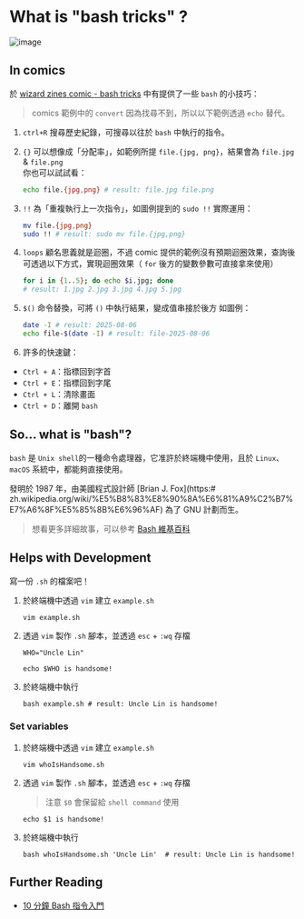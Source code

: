 # What is "bash tricks" ?

![image](https://wizardzines.com/images/uploads/bash-tricks.png)

## In comics

於 [wizard zines comic - bash tricks](https://wizardzines.com/comics/bash-tricks/) 中有提供了一些 `bash` 的小技巧：

> comics 範例中的 `convert` 因為找尋不到，所以以下範例透過 `echo` 替代。

1. `ctrl+R` 搜尋歷史紀錄，可搜尋以往於 `bash` 中執行的指令。
2. `{}` 可以想像成「分配率」，如範例所提 `file.{jpg, png}`，結果會為 `file.jpg` & `file.png`  
    你也可以試試看：

    ```bash
    echo file.{jpg,png} # result: file.jpg file.png
    ```

3. `!!` 為「重複執行上一次指令」，如圖例提到的 `sudo !!`
    實際運用：

    ```bash
    mv file.{jpg,png}
    sudo !! # result: sudo mv file.{jpg,png}
    ```

4. `loops` 顧名思義就是迴圈，不過 comic 提供的範例沒有預期迴圈效果，查詢後可透過以下方式，實現迴圈效果（ `for` 後方的變數參數可直接拿來使用）

    ```bash
    for i in {1..5}; do echo $i.jpg; done
    # result: 1.jpg 2.jpg 3.jpg 4.jpg 5.jpg
    ```

5. `$()` 命令替換，可將 `()` 中執行結果，變成值串接於後方
    如圖例：

    ```bash
    date -I # result: 2025-08-06
    echo file-$(date -I) # result: file-2025-08-06
    ```

6. 許多的快速鍵：

- `Ctrl + A`：指標回到字首
- `Ctrl + E`：指標回到字尾
- `Ctrl + L`：清除畫面
- `Ctrl + D`：離開 `bash`

## So... what is "bash"?

`bash` 是 `Unix shell`的一種命令處理器，它准許於終端機中使用，且於 `Linux`、`macOS` 系統中，都能夠直接使用。

發明於 1987 年，由美國程式設計師 [Brian J. Fox](https:# zh.wikipedia.org/wiki/%E5%B8%83%E8%90%8A%E6%81%A9%C2%B7%E7%A6%8F%E5%85%8B%E6%96%AF) 為了 GNU 計劃而生。
> 想看更多詳細故事，可以參考 [Bash 維基百科](https://zh.wikipedia.org/zh-tw/Bash)

## Helps with Development

寫一份 `.sh` 的檔案吧！

1. 於終端機中透過 `vim` 建立 `example.sh`

    ```shell
    vim example.sh
    ```

2. 透過 `vim` 製作 `.sh` 腳本，並透過 `esc` + `:wq` 存檔

    ```vim
    WHO="Uncle Lin"

    echo $WHO is handsome!
    ```

3. 於終端機中執行

    ```shell
    bash example.sh # result: Uncle Lin is handsome!
    ```

### Set variables

1. 於終端機中透過 `vim` 建立 `example.sh`

    ```shell
    vim whoIsHandsome.sh
    ```

2. 透過 `vim` 製作 `.sh` 腳本，並透過 `esc` + `:wq` 存檔
    > 注意 `$0` 會保留給 `shell command` 使用

    ```vim
    echo $1 is handsome!
    ```

3. 於終端機中執行

    ```shell
    bash whoIsHandsome.sh 'Uncle Lin'  # result: Uncle Lin is handsome!
    ```

## Further Reading

- [10 分鐘 Bash 指令入門](https://codelove.tw/@tony/post/AqJe4a)
